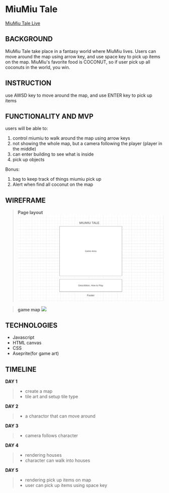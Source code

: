 # MiuMiu Tale
[MiuMiu Tale Live](https://michelleamazinglin.github.io/miumiu-tale/)

## BACKGROUND ###

MiuMiu Tale take place in a fantasy world where MiuMiu lives. Users can move around the map using arrow key, and use space key to pick up items on the map. MiuMiu's favorite food is COCONUT, so if user pick up all coconuts in the world, you win.

## INSTRUCTION ###

use AWSD key to move around the map, and use ENTER key to pick up items


## FUNCTIONALITY AND MVP ###

users will be able to:
1. control miumiu to walk around the map using arrow keys
2. not showing the whole map, but a camera following the player (player in the middle)
3. can enter building to see what is inside
4. pick up objects

Bonus:
1. bag to keep track of things miumiu pick up
2. Alert when find all coconut on the map


## WIREFRAME ###

> **Page layout**
![](src/images/wireframe1.png)

> **game map**
![](https://i.imgur.com/6pXsilX.png)


## TECHNOLOGIES ###

* Javascript
* HTML canvas
* CSS
* Aseprite(for game art)

## TIMELINE ###

**DAY 1**
> * create a map
> * tile art and setup tile type

**DAY 2**
> * a charactor that can move around

**DAY 3**
> * camera follows character

**DAY 4**
> * rendering houses
> * character can walk into houses

**DAY 5**
> * rendering pick up items on map
> * user can pick up items using space key
